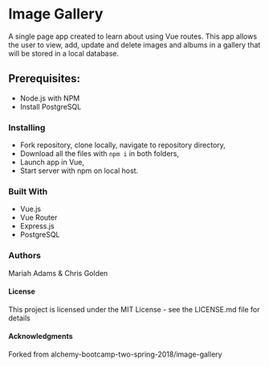 # Image Gallery
A single page app created to learn about using Vue routes. This app allows the user to view, add, update and delete images and albums in a gallery that will be stored in a local database.

## Prerequisites:
* Node.js with NPM
* Install PostgreSQL 

### Installing
* Fork repository, clone locally, navigate to repository directory,
* Download all the files with `npm i` in both folders,
* Launch app in Vue,
* Start server with npm on local host.

### Built With
* Vue.js 
* Vue Router
* Express.js
* PostgreSQL

### Authors
Mariah Adams & Chris Golden

#### License
This project is licensed under the MIT License - see the LICENSE.md file for details

#### Acknowledgments
Forked from alchemy-bootcamp-two-spring-2018/image-gallery 